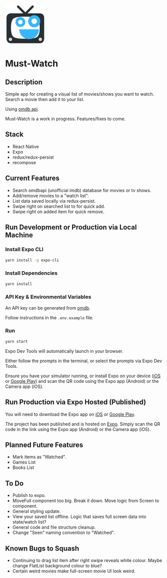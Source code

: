 <p align="left">
  <img src="./assets/images/mustwatchlogo.png" alt="mustwatch" height="128" width="128" />
</p>

# Must-Watch

## Description

Simple app for creating a visual list of movies/shows you want to watch. Search a movie then add it to your list.

Using [omdb api](https://itunes.apple.com/app/apple-store/id982107779).

Must-Watch is a work in progress. Features/fixes to come.

## Stack

- React Native
- Expo
- redux/redux-persist
- recompose

## Current Features

- Search omdbapi (unofficial imdb) database for movies or tv shows.
- Add/remove movies to a "watch list".
- List data saved locally via redux-persist.
- Swipe right on searched list to for quick add.
- Swipe right on added item for quick remove.

## Run Development or Production via Local Machine

### Install Expo CLI

```bash
yarn install -g expo-cli
```

### Install Dependencies

```bash
yarn install
```

### API Key & Environmental Variables

An API key can be generated from [omdb](http://www.omdbapi.com/apikey.aspx).

Follow instructions in the `.env.example` file.

### Run

```bash
yarn start
```

Expo Dev Tools will automatically launch in your browser.

Either follow the prompts in the terminal, or select the prompts via Expo Dev Tools.

Ensure you have your simulator running, or install Expo on your device ([iOS](https://itunes.apple.com/app/apple-store/id982107779) or [Google Play](https://play.google.com/store/apps/details?id=host.exp.exponent&referrer=www)) and scan the QR code using the Expo app (Android) or the Camera app (iOS).

## Run Production via Expo Hosted (Published)

You will need to download the Expo app on [iOS](https://itunes.apple.com/app/apple-store/id982107779) or [Google Play](https://play.google.com/store/apps/details?id=host.exp.exponent&referrer=www).

The project has been published and is hosted on [Expo](https://expo.io/@marlbones/must-watch). Simply scan the QR code in the link using the Expo app (Android) or the Camera app (iOS).

## Planned Future Features

- Mark items as "Watched".
- Games List
- Books List

## To Do

- Publish to expo.
- MoveFull component too big. Break it down. Move logic from Screen to component.
- General styling update.
- View your saved list offline. Logic that saves full screen data into state/watch list?
- General code and file structure cleanup.
- Change "Seen" naming convention to "Watched".

## Known Bugs to Squash

- Continuing to drag list item after right swipe reveals white colour. Maybe change FlatList background colour to blue?
- Certain weird movies make full-screen movie UI look weird.